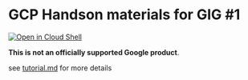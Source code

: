 # GCP Handson materials for GIG #1

[![Open in Cloud Shell](https://gstatic.com/cloudssh/images/open-btn.png)](https://ssh.cloud.google.com/cloudshell/open?cloudshell_git_repo=https://github.com/GoogleCloudPlatform/gcp-getting-started-lab-jp&cloudshell_working_dir=gig/gig01-01&cloudshell_tutorial=tutorial.md)

**This is not an officially supported Google product**.

see [tutorial.md](tutorial.md) for more details

